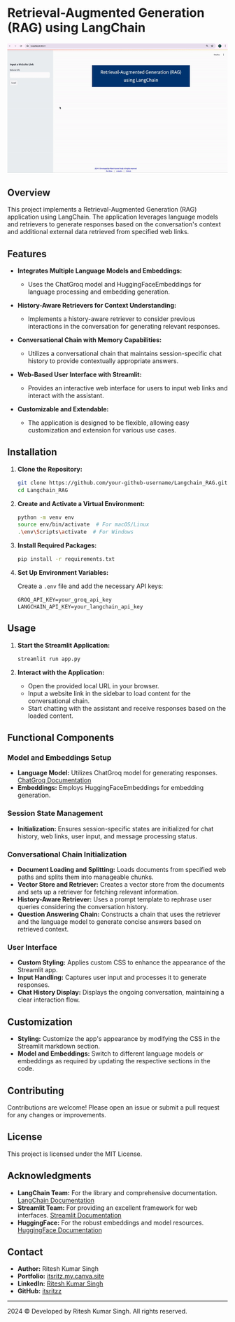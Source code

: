 # Retrieval-Augmented Generation (RAG) using LangChain
![Demo Video](https://github.com/itsritzz/Langchain_RAG/blob/master/LangChian_gif/Lang_RAGbyRitz.gif)
## Overview

This project implements a Retrieval-Augmented Generation (RAG) application using LangChain. The application leverages language models and retrievers to generate responses based on the conversation's context and additional external data retrieved from specified web links.

## Features

- **Integrates Multiple Language Models and Embeddings:**
  - Uses the ChatGroq model and HuggingFaceEmbeddings for language processing and embedding generation.

- **History-Aware Retrievers for Context Understanding:**
  - Implements a history-aware retriever to consider previous interactions in the conversation for generating relevant responses.

- **Conversational Chain with Memory Capabilities:**
  - Utilizes a conversational chain that maintains session-specific chat history to provide contextually appropriate answers.

- **Web-Based User Interface with Streamlit:**
  - Provides an interactive web interface for users to input web links and interact with the assistant.

- **Customizable and Extendable:**
  - The application is designed to be flexible, allowing easy customization and extension for various use cases.

## Installation

1. **Clone the Repository:**

    ```bash
    git clone https://github.com/your-github-username/Langchain_RAG.git
    cd Langchain_RAG
    ```

2. **Create and Activate a Virtual Environment:**

    ```bash
    python -m venv env
    source env/bin/activate  # For macOS/Linux
    .\env\Scripts\activate  # For Windows
    ```

3. **Install Required Packages:**

    ```bash
    pip install -r requirements.txt
    ```

4. **Set Up Environment Variables:**

    Create a `.env` file and add the necessary API keys:

    ```
    GROQ_API_KEY=your_groq_api_key
    LANGCHAIN_API_KEY=your_langchain_api_key
    ```

## Usage

1. **Start the Streamlit Application:**

    ```bash
    streamlit run app.py
    ```

2. **Interact with the Application:**

    - Open the provided local URL in your browser.
    - Input a website link in the sidebar to load content for the conversational chain.
    - Start chatting with the assistant and receive responses based on the loaded content.

## Functional Components

### Model and Embeddings Setup

- **Language Model:** Utilizes ChatGroq model for generating responses. [ChatGroq Documentation](https://js.langchain.com/v0.2/docs/integrations/chat/groq/)
- **Embeddings:** Employs HuggingFaceEmbeddings for embedding generation.

### Session State Management

- **Initialization:** Ensures session-specific states are initialized for chat history, web links, user input, and message processing status.

### Conversational Chain Initialization

- **Document Loading and Splitting:** Loads documents from specified web paths and splits them into manageable chunks.
- **Vector Store and Retriever:** Creates a vector store from the documents and sets up a retriever for fetching relevant information.
- **History-Aware Retriever:** Uses a prompt template to rephrase user queries considering the conversation history.
- **Question Answering Chain:** Constructs a chain that uses the retriever and the language model to generate concise answers based on retrieved context.

### User Interface

- **Custom Styling:** Applies custom CSS to enhance the appearance of the Streamlit app.
- **Input Handling:** Captures user input and processes it to generate responses.
- **Chat History Display:** Displays the ongoing conversation, maintaining a clear interaction flow.

## Customization

- **Styling:** Customize the app's appearance by modifying the CSS in the Streamlit markdown section.
- **Model and Embeddings:** Switch to different language models or embeddings as required by updating the respective sections in the code.

## Contributing

Contributions are welcome! Please open an issue or submit a pull request for any changes or improvements.

## License

This project is licensed under the MIT License.

## Acknowledgments

- **LangChain Team:** For the library and comprehensive documentation. [LangChain Documentation](https://python.langchain.com/v0.2/docs/tutorials/)
- **Streamlit Team:** For providing an excellent framework for web interfaces. [Streamlit Documentation](https://docs.streamlit.io)
- **HuggingFace:** For the robust embeddings and model resources. [HuggingFace Documentation](https://huggingface.co/blog/getting-started-with-embeddings)

## Contact

- **Author:** Ritesh Kumar Singh
- **Portfolio:** [itsritz.my.canva.site](https://itsritz.my.canva.site)
- **LinkedIn:** [Ritesh Kumar Singh](https://www.linkedin.com/in/ritesh001/)
- **GitHub:** [itsritzz](https://github.com/itsritzz)

---

2024 © Developed by Ritesh Kumar Singh. All rights reserved.
